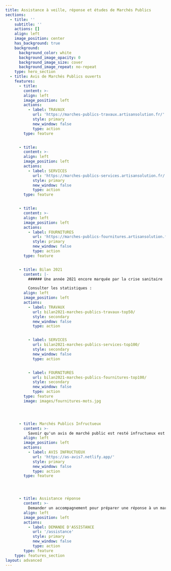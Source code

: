 ```yaml
---
title: Assistance à veille, réponse et études de Marchés Publics
sections:
  - title: ''
    subtitle: ''
    actions: []
    align: left
    image_position: center
    has_background: true
    background:
      background_color: white
      background_image_opacity: 0
      background_image_size: cover
      background_image_repeat: no-repeat
    type: hero_section
  - title: Avis de Marchés Publics ouverts
    features:
      - title: 
        content: >-
        align: left
        image_position: left
        actions:
          - label: TRAVAUX
            url: 'https://marches-publics-travaux.artisansolution.fr/'
            style: primary
            new_window: false
            type: action
        type: feature


      - title: 
        content: >-
        align: left
        image_position: left
        actions:
          - label: SERVICES
            url: 'https://marches-publics-services.artisansolution.fr/'
            style: primary
            new_window: false
            type: action
        type: feature


      - title: 
        content: >-
        align: left
        image_position: left
        actions:
          - label: FOURNITURES
            url: 'https://marches-publics-fournitures.artisansolution.fr/'
            style: primary
            new_window: false
            type: action
        type: feature


      - title: Bilan 2021
        content: |-
          ###### Une année 2021 encore marquée par la crise sanitaire

          Consulter les statistiques :
        align: left
        image_position: left
        actions:
          - label: TRAVAUX
            url: bilan2021-marches-publics-travaux-top50/
            style: secondary
            new_window: false
            type: action


          - label: SERVICES
            url: bilan2021-marches-publics-services-top100/
            style: secondary
            new_window: false
            type: action


          - label: FOURNITURES
            url: bilan2021-marches-publics-fournitures-top100/
            style: secondary
            new_window: false
            type: action
        type: feature
        image: images/fournitures-mots.jpg




      - title: Marchés Publics Infructueux
        content: >-
          Savoir qu'un avis de marché public est resté infructueux est intéressant pour accéder plus facilement à ce marché.
        align: left
        image_position: left
        actions:
          - label: AVIS INFRUCTUEUX
            url: 'https://as-avis7.netlify.app/'
            style: primary
            new_window: false
            type: action
        type: feature




      - title: Assistance réponse
        content: >-
          Demander un accompagnement pour préparer une réponse à un marche public.
        align: left
        image_position: left
        actions:
          - label: DEMANDE D'ASSISTANCE
            url: '/assistance'
            style: primary
            new_window: false
            type: action
        type: feature
    type: features_section
layout: advanced
---
```

